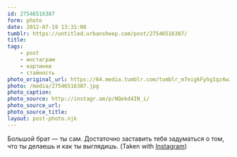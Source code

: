 ```yaml
---
id: 27546516387
form: photo
date: 2012-07-19 13:31:00
tumblr: https://untitled.urbansheep.com/post/27546516387/
title:
tags:
    - post
    - инстаграм
    - картинки
    - стайность
photo_original_url: https://64.media.tumblr.com/tumblr_m7eigkFyhg1qz4wzio1_640.jpg
photo: /media/27546516387.jpg
photo_caption: 
photo_source: http://instagr.am/p/NQekd4IN_i/
photo_source_url:
photo_source_title:
layout: post-photo.njk
---
```


<p>Большой брат — ты сам. Достаточно заставить тебя задуматься о том, что ты делаешь и как ты выглядишь. (Taken with <a href="http://instagram.com">Instagram</a>)</p>

